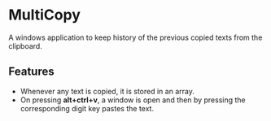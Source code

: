 # MultiCopy
A windows application to keep history of the previous copied texts from the clipboard.

## Features
* Whenever any text is copied, it is stored in an array.
* On pressing <b>alt+ctrl+v</b>, a window is open and then by pressing the corresponding digit key pastes the text.
